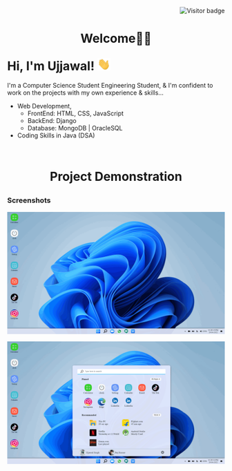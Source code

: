 <p align="right"><img src="https://visitor-badge.laobi.icu/badge?page_id=Windows11" alt="Visitor badge"/>

# <p align="center"> Welcome🙏🏻 </p> Hi, I'm Ujjawal! <img src="https://raw.githubusercontent.com/ABSphreak/ABSphreak/master/gifs/Hi.gif" width="30px" />

I'm a Computer Science Student Engineering Student, & I'm confident to work on the projects with my own experience & skills...

- Web Development,
    - FrontEnd: HTML, CSS, JavaScript
    - BackEnd: Django
    - Database: MongoDB | OracleSQL
- Coding Skills in Java (DSA)

<br>

# <p align="center">Project Demonstration</p>

### Screenshots

![Screenshot](./image/home.png)

![Screenshot](./image/appDrawer.png)

